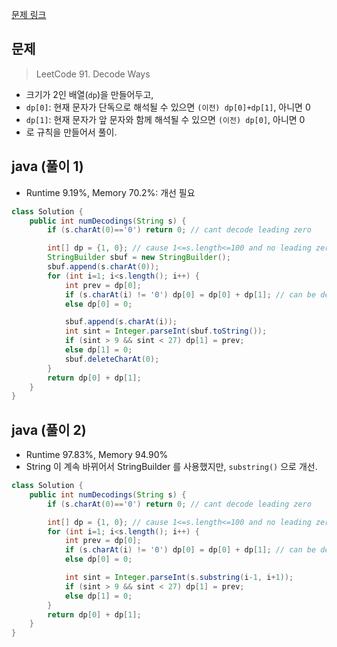 [문제 링크](https://leetcode.com/problems/decode-ways/)

## 문제
> LeetCode 91. Decode Ways

- 크기가 2인 배열(`dp`)을 만들어두고,
- `dp[0]`: 현재 문자가 단독으로 해석될 수 있으면 `(이전) dp[0]+dp[1]`, 아니면 0
- `dp[1]`: 현재 문자가 앞 문자와 함께 해석될 수 있으면 `(이전) dp[0]`, 아니면 0
- 로 규칙을 만들어서 풀이.


## java (풀이 1)
- Runtime 9.19%, Memory 70.2%: 개선 필요
```java
class Solution {
    public int numDecodings(String s) {
        if (s.charAt(0)=='0') return 0; // cant decode leading zero

        int[] dp = {1, 0}; // cause 1<=s.length<=100 and no leading zero(s)
        StringBuilder sbuf = new StringBuilder();
        sbuf.append(s.charAt(0));
        for (int i=1; i<s.length(); i++) {
            int prev = dp[0];
            if (s.charAt(i) != '0') dp[0] = dp[0] + dp[1]; // can be decodeed independently
            else dp[0] = 0;

            sbuf.append(s.charAt(i));
            int sint = Integer.parseInt(sbuf.toString());
            if (sint > 9 && sint < 27) dp[1] = prev;
            else dp[1] = 0;
            sbuf.deleteCharAt(0);
        }
        return dp[0] + dp[1];
    }
}
```

## java (풀이 2)
- Runtime 97.83%, Memory 94.90%
- String 이 계속 바뀌어서 StringBuilder 를 사용했지만, `substring()` 으로 개선.
```java
class Solution {
    public int numDecodings(String s) {
        if (s.charAt(0)=='0') return 0; // cant decode leading zero

        int[] dp = {1, 0}; // cause 1<=s.length<=100 and no leading zero(s)
        for (int i=1; i<s.length(); i++) {
            int prev = dp[0];
            if (s.charAt(i) != '0') dp[0] = dp[0] + dp[1]; // can be decodeed independently
            else dp[0] = 0;

            int sint = Integer.parseInt(s.substring(i-1, i+1));
            if (sint > 9 && sint < 27) dp[1] = prev;
            else dp[1] = 0;
        }
        return dp[0] + dp[1];
    }
}
```
